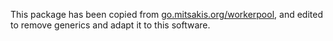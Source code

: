 This package has been copied from [go.mitsakis.org/workerpool](https://go.mitsakis.org/workerpool), and edited to remove generics and adapt it to this software.
